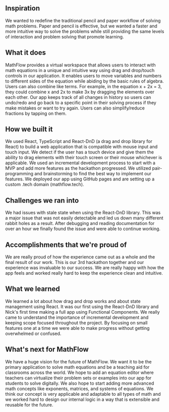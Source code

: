 ## Inspiration
We wanted to redefine the traditional pencil and paper workflow of solving math problems. Paper and pencil is effective, but we wanted a faster and more intuitive way to solve the problems while still providing the same levels of interaction and problem solving that promote learning.

## What it does
MathFlow provides a virtual workspace that allows users to interact with math equations in a unique and intuitive way using drag and drop/touch controls in our application. It enables users to move variables and numbers to different sides of the equation while abiding by the basic rules of algebra. Users can also combine like terms. For example, in the equation x + 2x = 3, they could combine x and 2x to make 3x by dragging the elements over each other. Our app keeps track of all changes in history so users can undo/redo and go back to a specific point in their solving process if they make mistakes or want to try again. Users can also simplify/reduce fractions by tapping on them.

## How we built it
We used React, TypeScript and React-DnD (a drag and drop library for React) to build a web application that is compatible with mouse input and touch input. We detect if the user has a touch device and give them the ability to drag elements with their touch screen or their mouse whichever is applicable. We used an incremental development process to start with a MVP and add more features as the hackathon progressed. We utilized pair-programming and brainstorming to find the best way to implement our features. We deployed our app using GitHub pages and are setting up a custom .tech domain (mathflow.tech).

## Challenges we ran into
We had issues with stale state when using the React-DnD library. This was a major issue that was not easily detectable and led us down many different rabbit holes as a result. After debugging and reading documentation for over an hour we finally found the issue and were able to continue working.

## Accomplishments that we're proud of
We are really proud of how the experience came out as a whole and the final result of our work. This is our 3rd hackathon together and our experience was invaluable to our success. We are really happy with how the app feels and worked really hard to keep the experience clean and intuitive.

## What we learned
We learned a lot about how drag and drop works and about state management using React. It was our first using the React-DnD library and Nick's first time making a full app using Functional Components. We really came to understand the importance of incremental development and keeping scope focused throughout the project. By focusing on small features one at a time we were able to make progress without getting overwhelmed or confused.

## What's next for MathFlow
We have a huge vision for the future of MathFlow. We want it to be the primary application to solve math equations and be a teaching aid for classrooms across the world. We hope to add an equation editor where teachers can virtualize their problem sets or examples into our app for students to solve digitally. We also hope to start adding more advanced math concepts like exponents, matrices, and systems of equations. We think our concept is very applicable and adaptable to all types of math and we worked hard to design our internal logic in a way that is extensible and reusable for the future.
